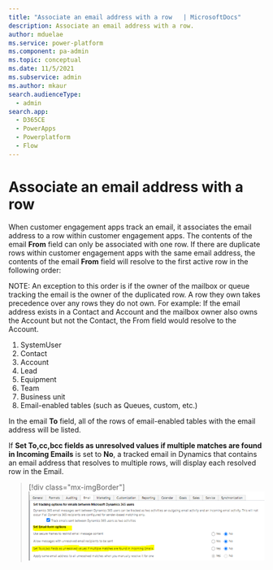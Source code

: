 ```yaml
---
title: "Associate an email address with a row   | MicrosoftDocs"
description: Associate an email address with a row. 
author: mduelae
ms.service: power-platform
ms.component: pa-admin
ms.topic: conceptual
ms.date: 11/5/2021
ms.subservice: admin
ms.author: mkaur
search.audienceType: 
  - admin
search.app:
  - D365CE
  - PowerApps
  - Powerplatform
  - Flow
---
```


# Associate an email address with a row

When customer engagement apps track an email, it associates the email address to a row within customer engagement apps. The contents of the email **From** field can only be associated with one row. If there are duplicate rows within customer engagement apps with the same email address, the contents of the email **From** field will resolve to the first active row in the following order:

NOTE: An exception to this order is if the owner of the mailbox or queue tracking the email is the owner of the duplicated row. A row they own takes precedence over any rows they do not own. For example: If the email address exists in a Contact and Account and the mailbox owner also owns the Account but not the Contact, the From field would resolve to the Account.

1. SystemUser
2. Contact
3. Account
4. Lead
5. Equipment
6. Team
7. Business unit
8. Email-enabled tables (such as Queues, custom, etc.)

In the email **To** field,  all of the rows of email-enabled tables with the email address will be listed.

If **Set To,cc,bcc fields as unresolved values if multiple matches are found in Incoming Emails** is set to **No**, a tracked email in Dynamics that contains an email address that resolves to multiple rows, will display each resolved row in the Email.


   > [!div class="mx-imgBorder"] 
   > ![Set email form options.](media/email-filter-image6.png)
